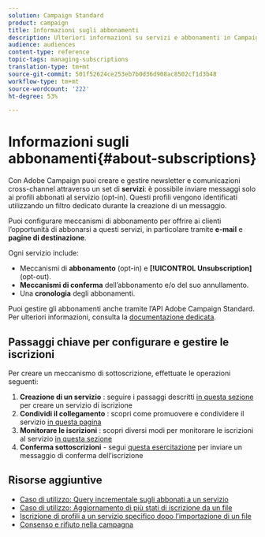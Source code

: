 ```yaml
---
solution: Campaign Standard
product: campaign
title: Informazioni sugli abbonamenti
description: Ulteriori informazioni su servizi e abbonamenti in Campaign Standard.
audience: audiences
content-type: reference
topic-tags: managing-subscriptions
translation-type: tm+mt
source-git-commit: 501f52624ce253eb7b0d36d908ac8502cf1d3b48
workflow-type: tm+mt
source-wordcount: '222'
ht-degree: 53%

---
```



# Informazioni sugli abbonamenti{#about-subscriptions}

Con Adobe Campaign puoi creare e gestire newsletter e comunicazioni cross-channel attraverso un set di **servizi**: è possibile inviare messaggi solo ai profili abbonati al servizio (opt-in). Questi profili vengono identificati utilizzando un filtro dedicato durante la creazione di un messaggio.

Puoi configurare meccanismi di abbonamento per offrire ai clienti l’opportunità di abbonarsi a questi servizi, in particolare tramite **e-mail** e **pagine di destinazione**.

Ogni servizio include:

* Meccanismi di **abbonamento** (opt-in) e **[!UICONTROL Unsubscription]** (opt-out).
* **Meccanismi di conferma** dell’abbonamento e/o del suo annullamento.
* Una **cronologia** degli abbonamenti.

Puoi gestire gli abbonamenti anche tramite l’API Adobe Campaign Standard. Per ulteriori informazioni, consulta la [documentazione dedicata](../../api/using/creating-a-service.md).

## Passaggi chiave per configurare e gestire le iscrizioni

Per creare un meccanismo di sottoscrizione, effettuate le operazioni seguenti:

1. **Creazione di un servizio** : seguire i passaggi descritti [in questa sezione](../../audiences/using/creating-a-service.md) per creare un servizio di iscrizione
1. **Condividi il collegamento** : scopri come promuovere e condividere il servizio [in questa pagina](../../audiences/using/promoting-a-service.md)
1. **Monitorare le iscrizioni** : scopri diversi modi per monitorare le iscrizioni al servizio [in questa sezione](../../audiences/using/monitoring-subscriptions.md)
1. **Conferma sottoscrizioni** - segui [questa esercitazione](../../audiences/using/confirming-subscription-to-a-service.md) per inviare un messaggio di conferma dell’iscrizione

## Risorse aggiuntive

* [Caso di utilizzo: Query incrementale sugli abbonati a un servizio](../../automating/using/incremental-query-on-subscribers.md)
* [Caso di utilizzo: Aggiornamento di più stati di iscrizione da un file](../../automating/using/updating-subscriptions-from-file.md)
* [Iscrizione di profili a un servizio specifico dopo l’importazione di un file](../../automating/using/subscribing-profiles-from-file.md)
* [Consenso e rifiuto nella campagna](../../audiences/using/about-opt-in-and-opt-out-in-campaign.md)
